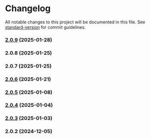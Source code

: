# Changelog

All notable changes to this project will be documented in this file. See [standard-version](https://github.com/conventional-changelog/standard-version) for commit guidelines.

### [2.0.9](https://github.com/puskanyaww/attic.lol.react/compare/v2.0.8...v2.0.9) (2025-01-28)

### 2.0.8 (2025-01-25)

### 2.0.7 (2025-01-25)

### [2.0.6](///compare/v2.0.5...v2.0.6) (2025-01-21)

### [2.0.5](///compare/v2.0.4...v2.0.5) (2025-01-08)

### [2.0.4](///compare/v2.0.3...v2.0.4) (2025-01-04)

### [2.0.3](///compare/v2.0.2...v2.0.3) (2025-01-03)

### 2.0.2 (2024-12-05)
